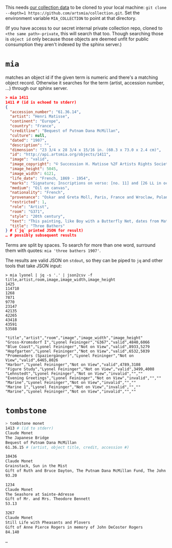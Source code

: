 This needs [our collection
data](https://github.com/artsmia/collection) to be cloned to your local
machine: `git clone --depth=1 https://github.com/artsmia/collection.git`.
Set the environment variable `MIA_COLLECTION` to point at that directory.

(If you have access to our secret internal private collection repo,
cloned to `<the same path>-private`, this will search that too. Though
searching those is `object id` only because those objects are deemed
unfit for public consumption they aren't indexed by the sphinx server.)

# `mia`

matches an object id if the given term is numeric and there's a matching object
record. Otherwise it searches for the term (artist, accession number, …)
through our sphinx server.

```json
> mia 1411
1411 # (id is echoed to stderr)
{
  "accession_number": "61.36.14",
  "artist": "Henri Matisse",
  "continent": "Europe",
  "country": "France",
  "creditline": "Bequest of Putnam Dana McMillan",
  "culture": null,
  "dated": "1907",
  "description": "",
  "dimension": "23 3/4 x 28 3/4 x 15/16 in. (60.3 x 73.0 x 2.4 cm)",
  "id": "http://api.artsmia.org/objects/1411",
  "image": "valid",
  "image_copyright": "© Succession H. Matisse %2F Artists Rights Society %28ARS%29%2C New York",
  "image_height": 5045,
  "image_width": 6121,
  "life_date": "French, 1869 - 1954",
  "marks": "Signature; Inscriptions on verso: [no. 11] and [26 LL in ochre: [Henri-Matisse]",
  "medium": "Oil on canvas",
  "nationality": "French",
  "provenance": "Oskar and Greta Moll, Paris, France and Wroclaw, Poland. [1] Hodebert, Paris, France. Georges Bernheim, Paris, France (by 1931). [2] Dr. Jacques Soubies, Paris, France. [3] Léopold Zborowski [1889-1932], Paris (until 1937). (consigned to Galerie Simon/Mayor Gallery/Rains Gallery, New York City). [4] Gap from 1937-1950. [5] (Carstairs Gallery, New York City); [6] Putnam Dana McMillan, Minneapolis, Minnesota on May 9, 1950; bequest to MIA in 1961.\r\n\r\n[1] The Molls were German friends of Matisse and acquired the painting directly from him, according to recollections of Georges Keller of Carstairs Gallery in a letter of May 12, 1950. Keller also said that he acquired it directly from them in 1928 while still at the Galerie Georges Petit. If this is accurate or true, the next entry listed on the provenance should be: Galerie Georges Petit, Paris, 1928.\r\n\r\n[2] Mr. Bernheim is listed as the owner of this painting on a label (affixed on the middle brace of the painting's stretcher) for an exhibition titled 'Exposition HENRI-MATISSE' at the Galerie Georges Petit, Paris. This would confirm the reference in letters from the McMillan archive file (letters, May 12 and June 26, 1950) which notes that this painting was at the \"great Matisse show held at the Galerie Georges Petit in Paris in 1931\" which, however, arrived too late to be in the catalogue. The June 26 letter also says that the painting \"remained in France until it was brought to the US in approximately early 1950.\" This is conflicted by the information in the Zborowski entry, below.\r\n\r\n[3] La Galerie Simon, 1935-1936. \"Dr.\" is given in a letter of June 26, 1950 to Dick Davis from the Carstairs Gallery giving the provenance of this painting. There was a Soubies sale at the Hotel Drouot, Paris, December 13, 1940. An additional Soubies sale was held June 14, 1928.\r\n\r\n[4] Art Digest XI, April 15, 1937, p. 34, notes an auction that will take place at the Rains Galleries in New York City on April 23, 1937 that will disperse the paintings \"formerly in the collection of Mm",
  "restricted": 1,
  "role": "Artist",
  "room": "G371",
  "style": "20th century",
  "text": "This painting, like Boy with a Butterfly Net, dates from Matisse’s immediate post-Fauvist period, and is a characteristic example of his painting to its most elemental. Broad blocks of color indicate land, water and sky. The thick contour lines defining the bathers seem pictorial and sculptural at the same time, and indicate Matisse’s struggle to reconcile volume and two-dimensional design through reductive means.\r\n \r\nThree Bathers relates to Matisse’s much larger Bathers with a Turtle from 1908, now in the St. Louis Art Museum. These paintings inaugurated a period of artistic experimentation that culminated in Matisse’s monumental painting known as The Dance.",
  "title": "Three Bathers"
} # (`jq` printed JSON for result)
… # possibly subsequent results
```

Terms are split by spaces. To search for more than one word, surround
them with quotes: `mia 'three bathers 1907'`.

The results are valid JSON on `stdout`, so they can be piped to `jq` and
other tools that take JSON input:

```csv
> mia lyonel | jq -s '.' | json2csv -f title,artist,room,image,image_width,image_height
1425
114710
1268
7871
9770
23147
42135
42265
43418
43591
53588

"title","artist","room","image","image_width","image_height"
"Gross-Kromsdorf I","Lyonel Feininger","G367","valid",4840,6066
"Blue Coast","Lyonel Feininger","Not on View","valid",8933,5279
"Hopfgarten","Lyonel Feininger","Not on View","valid",6532,5039
"Promenaders (Spaziergänger)","Lyonel Feininger","Not on View","valid",6465,8026
"Harbor","Lyonel Feininger","Not on View","valid",4789,3108
"Figure Study","Lyonel Feininger","Not on View","valid",3499,4008
"Lehnstedt","Lyonel Feininger","Not on View","invalid","",""
"Evening Greetings","Lyonel Feininger","Not on View","invalid","",""
"Marine","Lyonel Feininger","Not on View","invalid","",""
"Marine 1","Lyonel Feininger","Not on View","invalid","",""
"Marine","Lyonel Feininger","Not on View","invalid","",""
```

# `tombstone`

```sh
> tombstone monet
1413 # (id to stderr)
Claude Monet
The Japanese Bridge
Bequest of Putnam Dana McMillan
61.36.15 # (artist, object title, credit, accession #)

10436
Claude Monet
Grainstack, Sun in the Mist
Gift of Ruth and Bruce Dayton, The Putnam Dana McMillan Fund, The John R. Van Derlip Fund, The William Hood Dunwoody Fund, The Ethel Morrison Van Derlip Fund, Alfred and Ingrid Lenz Harrison, and Mary Joann and James R. Jundt
93.20

1234
Claude Monet
The Seashore at Sainte-Adresse
Gift of Mr. and Mrs. Theodore Bennett
53.13

3267
Claude Monet
Still Life with Pheasants and Plovers
Gift of Anne Pierce Rogers in memory of John DeCoster Rogers
84.140

…
```

